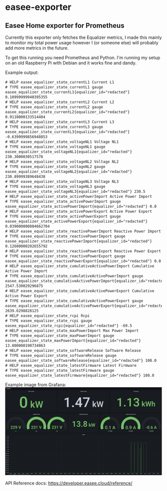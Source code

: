 # easee-exporter
## Easee Home exporter for Prometheus

Currently this exporter only fetches the Equalizer metrics, I made this mainly to monitor my total power usage however I (or someone else) will probably add more metrics in the future.

To get this running you need Prometheus and Python. I'm running my setup on an old Raspberry Pi with Debian and it works fine and dandy.

Example output:
```
# HELP easee_equalizer_state_currentL1 Current L1
# TYPE easee_equalizer_state_currentL1 gauge
easee_equalizer_state_currentL1{equalizer_id="redacted"} 0.10999999940395355
# HELP easee_equalizer_state_currentL2 Current L2
# TYPE easee_equalizer_state_currentL2 gauge
easee_equalizer_state_currentL2{equalizer_id="redacted"} 0.9110000133514404
# HELP easee_equalizer_state_currentL3 Current L3
# TYPE easee_equalizer_state_currentL3 gauge
easee_equalizer_state_currentL3{equalizer_id="redacted"} -0.6399999856948853
# HELP easee_equalizer_state_voltageNL1 Voltage NL1
# TYPE easee_equalizer_state_voltageNL1 gauge
easee_equalizer_state_voltageNL1{equalizer_id="redacted"} 230.3000030517578
# HELP easee_equalizer_state_voltageNL2 Voltage NL2
# TYPE easee_equalizer_state_voltageNL2 gauge
easee_equalizer_state_voltageNL2{equalizer_id="redacted"} 230.89999389648438
# HELP easee_equalizer_state_voltageNL3 Voltage NL3
# TYPE easee_equalizer_state_voltageNL3 gauge
easee_equalizer_state_voltageNL3{equalizer_id="redacted"} 230.5
# HELP easee_equalizer_state_activePowerImport Active Power Import
# TYPE easee_equalizer_state_activePowerImport gauge
easee_equalizer_state_activePowerImport{equalizer_id="redacted"} 0.0
# HELP easee_equalizer_state_activePowerExport Active Power Export
# TYPE easee_equalizer_state_activePowerExport gauge
easee_equalizer_state_activePowerExport{equalizer_id="redacted"} 0.039000000804662704
# HELP easee_equalizer_state_reactivePowerImport Reactive Power Import
# TYPE easee_equalizer_state_reactivePowerImport gauge
easee_equalizer_state_reactivePowerImport{equalizer_id="redacted"} 0.12600000202655792
# HELP easee_equalizer_state_reactivePowerExport Reactive Power Export
# TYPE easee_equalizer_state_reactivePowerExport gauge
easee_equalizer_state_reactivePowerExport{equalizer_id="redacted"} 0.0
# HELP easee_equalizer_state_cumulativeActivePowerImport Cumulative Active Power Import
# TYPE easee_equalizer_state_cumulativeActivePowerImport gauge
easee_equalizer_state_cumulativeActivePowerImport{equalizer_id="redacted"} 2547.530029296875
# HELP easee_equalizer_state_cumulativeActivePowerExport Cumulative Active Power Export
# TYPE easee_equalizer_state_cumulativeActivePowerExport gauge
easee_equalizer_state_cumulativeActivePowerExport{equalizer_id="redacted"} 2639.6298828125
# HELP easee_equalizer_state_rcpi Rcpi
# TYPE easee_equalizer_state_rcpi gauge
easee_equalizer_state_rcpi{equalizer_id="redacted"} -69.5
# HELP easee_equalizer_state_maxPowerImport Max Power Import
# TYPE easee_equalizer_state_maxPowerImport gauge
easee_equalizer_state_maxPowerImport{equalizer_id="redacted"} 13.800000190734863
# HELP easee_equalizer_state_softwareRelease Software Release
# TYPE easee_equalizer_state_softwareRelease gauge
easee_equalizer_state_softwareRelease{equalizer_id="redacted"} 108.0
# HELP easee_equalizer_state_latestFirmware Latest Firmware
# TYPE easee_equalizer_state_latestFirmware gauge
easee_equalizer_state_latestFirmware{equalizer_id="redacted"} 108.0
```

Example image from Grafana:
![Easee Home Equalizer in Grafana](https://github.com/daverstam/easee-exporter/blob/main/grafana-img.png?raw=true)


API Reference docs: https://developer.easee.cloud/reference/
